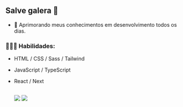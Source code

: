 ## Salve galera 👋 

- 🌱 Aprimorando meus conhecimentos em desenvolvimento todos os dias.

### 👨🏻‍🎨 Habilidades: 
- HTML / CSS / Sass / Tailwind
- JavaScript / TypeScript
- React / Next
  
  ##
  
  <div> 
  <a href="https://www.linkedin.com/in/bruunocabral" target="_blank"><img src="https://img.shields.io/badge/-LinkedIn-%230077B5?style=for-the-badge&logo=linkedin&logoColor=white" target="_blank"></a> 
  <a href="mailto:brunocabral035@gmail.com"><img src="https://img.shields.io/badge/-Gmail-%23333?style=for-the-badge&logo=gmail&logoColor=white" target="_blank"></a>
</div>
